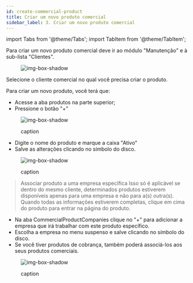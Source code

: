 ```yaml
---
id: create-commercial-product
title: Criar um novo produto comercial
sidebar_label: 3. Criar um novo produto comercial
---
```


import Tabs from '@theme/Tabs';
import TabItem from '@theme/TabItem';

Para criar um novo produto comercial deve ir ao módulo "Manutenção" e à sub-lista "Clientes".

<figure>

![img-box-shadow](/img/university/crm/crm-commercialproduct-V1.png)

</figure>

Selecione o cliente comercial no qual você precisa criar o produto.

Para criar um novo produto, você terá que:
- Acesse a aba produtos na parte superior;
- Pressione o botão "+"

<figure>

![img-box-shadow](/img/university/crm/crm-commercialproduct-V2.png)
<figcaption>caption</figcaption>
</figure>

- Digite o nome do produto e marque a caixa "Ativo"
- Salve as alterações clicando no símbolo do disco.

<figure>

![img-box-shadow](/img/university/crm/crm-commercialproduct-v3.png)
<figcaption>caption</figcaption>
</figure>

 

>Associar produto a uma empresa específica
>Isso só é aplicável se dentro do mesmo cliente, determinados produtos estiverem disponíveis apenas para uma empresa e não para a(s) outra(s).
Quando todas as informações estiverem completas, clique em cima do produto para entrar na página do produto.

- Na aba CommercialProductCompanies clique no "+" para adicionar a empresa que irá trabalhar com este produto específico.
- Escolha a empresa no menu suspenso e salve clicando no símbolo do disco.
- Se você tiver produtos de cobrança, também poderá associá-los aos seus produtos comerciais.

<figure>

![img-box-shadow](/img/university/crm/crm-commercialproduct-V4.png)
<figcaption>caption</figcaption>
</figure>
